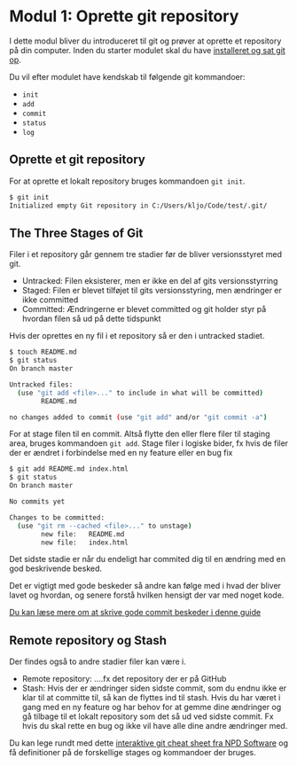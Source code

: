 # Modul 1: Oprette git repository

I dette modul bliver du introduceret til git og prøver at oprette et repository på din computer. Inden du starter modulet skal du have [installeret og sat git op](https://github.com/Visualisering-DK/github/blob/master/README.md#for-at-komme-igang).

Du vil efter modulet have kendskab til følgende git kommandoer:
* `init`
* `add`
* `commit`
* `status`
* `log`

## Oprette et git repository
For at oprette et lokalt repository bruges kommandoen `git init`. 
```bash
$ git init
Initialized empty Git repository in C:/Users/kljo/Code/test/.git/
```

## The Three Stages of Git

Filer i et repository går gennem tre stadier før de bliver versionsstyret med git.

* Untracked: Filen eksisterer, men er ikke en del af gits versionsstyrring
* Staged: Filen er blevet tilføjet til gits versionsstyring, men ændringer er ikke committed
* Committed: Ændringerne er blevet committed og git holder styr på hvordan filen så ud på dette tidspunkt

Hvis der oprettes en ny fil i et repository så er den i untracked stadiet. 
```bash
$ touch README.md
$ git status
On branch master

Untracked files:
  (use "git add <file>..." to include in what will be committed)   
        README.md

no changes added to commit (use "git add" and/or "git commit -a")
```

For at stage filen til en commit. Altså flytte den eller flere filer til staging area, bruges kommandoen `git add`. Stage filer i logiske bider, fx hvis de filer der er ændret i forbindelse med en ny feature eller en bug fix
```bash
$ git add README.md index.html
$ git status
On branch master

No commits yet

Changes to be committed:
  (use "git rm --cached <file>..." to unstage)
        new file:   README.md
        new file:   index.html
```
Det sidste stadie er når du endeligt har commited dig til en ændring med en god beskrivende besked. 

Det er vigtigt med gode beskeder så andre kan følge med i hvad der bliver lavet og hvordan, og senere forstå hvilken hensigt der var med noget kode. 

[Du kan læse mere om at skrive gode commit beskeder i denne guide](https://chris.beams.io/posts/git-commit/)


## Remote repository og Stash

Der findes også to andre stadier filer kan være i. 

* Remote repository: ....fx det repository der er på GitHub
* Stash: Hvis der er ændringer siden sidste commit, som du endnu ikke er klar til at committe til, så kan de flyttes ind til stash. Hvis du har været i gang med en ny feature og har behov for at gemme dine ændringer og gå tilbage til et lokalt repository som det så ud ved sidste commit. Fx hvis du skal rette en bug og ikke vil have alle dine andre ændringer med.

Du kan lege rundt med dette [interaktive git cheat sheet fra NPD Software](https://ndpsoftware.com/git-cheatsheet.html) og få definitioner på de forskellige stages og kommandoer der bruges. 